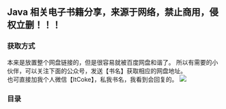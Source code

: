 ## Java 相关电子书籍分享，来源于网络，禁止商用，侵权立删！！！

### 获取方式
本来是放置整个网盘链接的，但是很容易就被百度网盘和谐了。
所以有需要的小伙伴，可以关注下面的公众号，发送【书名】获取相应的网盘地址。  
也可直接加我个人微信【ItCoke】，私我书名，我看到会回复的。
![](../image/v-itcoke-2.jpg)

### 目录
  
